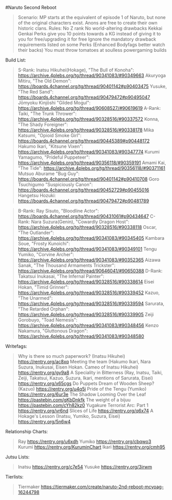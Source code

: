 #Naruto Second Reboot

>Scenario: MP starts at the equivalent of episode 1 of Naruto, but none of the original characters exist. Anons are free to create their own historic clans.
>Rules:
>No Z rank
>No world-altering drawbacks
>Kekkai Genkai Perks give you 10 points towards a KG instead of giving it to you for free/upgrading it for free
>Ignore the mandatory drawback requirements listed on some Perks (Enhanced Bodyfags better watch their backs)
>You must throw tomatoes at soulless powergaming builds


Build List:
>S-Rank:
Inatsu Hikuhei(Hokage), "The Bull of Konoha": https://archive.4plebs.org/tg/thread/90341083/#90349663 
Akuryoga Mitiru, "The Old Demon": https://boards.4channel.org/tg/thread/90401142#p90403475
Yusuke, "The Red Sand": https://boards.4channel.org/tg/thread/90479472#p90495047
Jōmyoku Kinjōshi "Gilded Mogul": https://archive.4plebs.org/tg/thread/90608527/#90619619
>A-Rank:
Taiki, "The Trunk Thrower": https://archive.4plebs.org/tg/thread/90328516/#90337572
Konna, "The Shady Foreigner": https://archive.4plebs.org/tg/thread/90328516/#90338178
Mika Katsumi, "Opioid Smoke Girl": https://boards.4channel.org/tg/thread/90445389#p90448172
Hakumo Ikari, "Kitsune Vixen": https://archive.4plebs.org/tg/thread/90341083/#90347774
Kurumi Yamagumo, "Prideful Puppeteer": https://archive.4plebs.org/tg/thread/90356118/#90359191
Amami Kai, "The Tide": https://archive.4plebs.org/tg/thread/90356118/#90371161
Mutsuo Aburame "Bug Guy": https://boards.4channel.org/tg/thread/90401142#p90410708
Goro Tsuchigumo "Suspiciously Canon": https://boards.4channel.org/tg/thread/90452729#p90455016
Hangetsu Hozuki: https://boards.4channel.org/tg/thread/90479472#p90481789

>B-Rank:
Ray Sisuto, "Bloodline Actor": https://boards.4channel.org/tg/thread/90431061#p90434647
>C-Rank:
Nara Suzura(Genin), "Cowardly Dragon Host": https://archive.4plebs.org/tg/thread/90328516/#90338118
Oscar, "The Outlander": https://archive.4plebs.org/tg/thread/90341083/#90345405
Kambara Soue, "Frosty Kunoichi": https://archive.4plebs.org/tg/thread/90341083/#90349101
Tengu Yumiko, "Corvine Archer": https://archive.4plebs.org/tg/thread/90341083/#90352365
Aizawa Sanak, "The Thousand Armaments Trickster": https://archive.4plebs.org/tg/thread/90646041/#90650388
>D-Rank:
Takatsui Inukasai, "The Infernal Painter": https://archive.4plebs.org/tg/thread/90328516/#90338614
Eisei Hokan, "Timid Grinner": https://archive.4plebs.org/tg/thread/90328516/#90339452
Kazuo, "The Unarmed": https://archive.4plebs.org/tg/thread/90328516/#90339594
Sarurata, "The Retarded Orphan": https://archive.4plebs.org/tg/thread/90328516/#90339905
Zeiji Gorobuyo, "Toad Nemesis": https://archive.4plebs.org/tg/thread/90341083/#90348456
Kenzo Nakamura, "Gluttonous Dragon": https://archive.4plebs.org/tg/thread/90341083/#90348580

Writefags:
>Why is there so much paperwork? (Inatsu Hikuhei)
https://rentry.org/ac8xq
>Meeting the team (Hakumo Ikari, Nara Suzura, Inukusai, Eisen Hokan. Cameo of Inatsu Hikuhei)
https://rentry.org/gy9a8
>A Speciality in Bitterness (Ray, Inatsu, Taiki, Zeiji, Takatsui, Kazuo, Suzura, Ikari, mentions of Sarurata, Eisei)
https://rentry.org/x65cgs
>Do Puppets Dream of Wooden Sheep? (Kazuo)
https://rentry.org/u4q5i
>Pride of the Tengu (Yumiko)
https://rentry.org/6ur3e
>The Shadow Looming Over the Leaf
https://pastebin.com/gKbDnkfk
>The weight of a bijuu
https://pastebin.com/cYh82kz0
>Yugakure Terrorist Arc: Part 1
https://rentry.org/vr6nd
>Slices of Life
https://rentry.org/q6x74
>A Hokage's Lesson (Inatsu, Yumiko, Suzura, Eisei)
https://rentry.org/5n6w4

Relationship Charts:
>Ray
https://rentry.org/u6xdh
>Yumiko
https://rentry.org/cbqwo3
>Kurumi
https://rentry.org/KuruminChart
>Ikari
https://rentry.org/cmh95

Jutsu Lists:
>Inatsu
https://rentry.org/c7e54
>Yusuke
https://rentry.org/3irwm

 Tierlists:
>Tiermaker
https://tiermaker.com/create/naruto-2nd-reboot-mcyoag-16244798